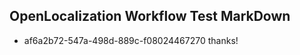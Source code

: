 ## OpenLocalization Workflow Test MarkDown
* af6a2b72-547a-498d-889c-f08024467270 thanks!

<!--HONumber=Aug16_HO1-->


